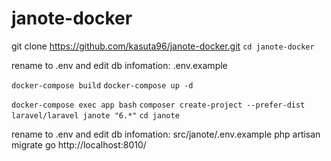 # janote-docker

git clone https://github.com/kasuta96/janote-docker.git
`cd janote-docker`

rename to .env and edit db infomation: .env.example

```docker-compose build```
`docker-compose up -d`

`docker-compose exec app bash`
`composer create-project --prefer-dist laravel/laravel janote "6.*"`
`cd janote`

rename to .env and edit db infomation: src/janote/.env.example
php artisan migrate
go http://localhost:8010/

